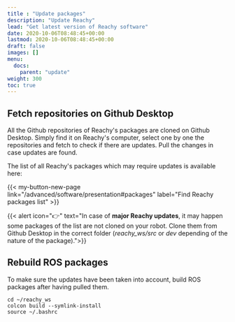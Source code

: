 ```yaml
---
title : "Update packages"
description: "Update Reachy"
lead: "Get latest version of Reachy software"
date: 2020-10-06T08:48:45+00:00
lastmod: 2020-10-06T08:48:45+00:00
draft: false
images: []
menu:
  docs:
    parent: "update"
weight: 300
toc: true
---
```


## Fetch repositories on Github Desktop

All the Github repositories of Reachy's packages are cloned on Github Desktop. 
Simply find it on Reachy's computer, select one by one the repositories and fetch to check if there are updates. Pull the changes in case updates are found.  

The list of all Reachy's packages which may require updates is available here:  

{{< my-button-new-page link="/advanced/software/presentation#packages" label="Find Reachy packages list" >}}

{{< alert icon="👉" text="In case of <b>major Reachy updates</b>, it may happen some packages of the list are not cloned on your robot. Clone them from Github Desktop in the correct folder (<i>reachy_ws/src</i> or <i>dev</i> depending of the nature of the package).">}}

## Rebuild ROS packages

To make sure the updates have been taken into account, build ROS packages after having pulled them.
```
cd ~/reachy_ws
colcon build --symlink-install
source ~/.bashrc
```